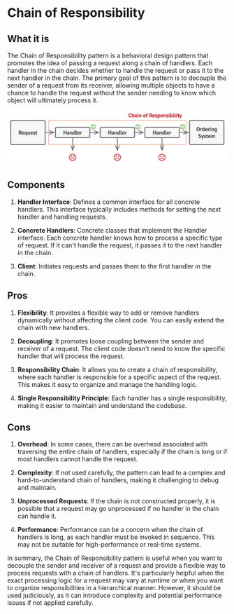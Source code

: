 # Chain of Responsibility

## What it is

The Chain of Responsibility pattern is a behavioral design pattern that promotes the idea of passing a request along a chain of handlers. Each handler in the chain decides whether to handle the request or pass it to the next handler in the chain. The primary goal of this pattern is to decouple the sender of a request from its receiver, allowing multiple objects to have a chance to handle the request without the sender needing to know which object will ultimately process it.

![Chain of Responsibility](./public/chain-of-responsibility.png)

## Components

1. **Handler Interface**: Defines a common interface for all concrete handlers. This interface typically includes methods for setting the next handler and handling requests.

2. **Concrete Handlers**: Concrete classes that implement the Handler interface. Each concrete handler knows how to process a specific type of request. If it can't handle the request, it passes it to the next handler in the chain.

3. **Client**: Initiates requests and passes them to the first handler in the chain.

## Pros

1. **Flexibility**: It provides a flexible way to add or remove handlers dynamically without affecting the client code. You can easily extend the chain with new handlers.

2. **Decoupling**: It promotes loose coupling between the sender and receiver of a request. The client code doesn't need to know the specific handler that will process the request.

3. **Responsibility Chain**: It allows you to create a chain of responsibility, where each handler is responsible for a specific aspect of the request. This makes it easy to organize and manage the handling logic.

4. **Single Responsibility Principle**: Each handler has a single responsibility, making it easier to maintain and understand the codebase.

## Cons

1. **Overhead**: In some cases, there can be overhead associated with traversing the entire chain of handlers, especially if the chain is long or if most handlers cannot handle the request.

2. **Complexity**: If not used carefully, the pattern can lead to a complex and hard-to-understand chain of handlers, making it challenging to debug and maintain.

3. **Unprocessed Requests**: If the chain is not constructed properly, it is possible that a request may go unprocessed if no handler in the chain can handle it.

4. **Performance**: Performance can be a concern when the chain of handlers is long, as each handler must be invoked in sequence. This may not be suitable for high-performance or real-time systems.

In summary, the Chain of Responsibility pattern is useful when you want to decouple the sender and receiver of a request and provide a flexible way to process requests with a chain of handlers. It's particularly helpful when the exact processing logic for a request may vary at runtime or when you want to organize responsibilities in a hierarchical manner. However, it should be used judiciously, as it can introduce complexity and potential performance issues if not applied carefully.